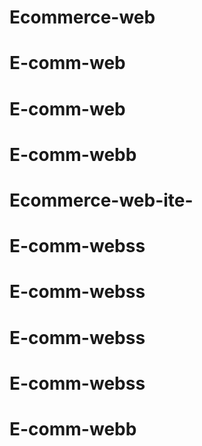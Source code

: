 # Ecommerce-web
# E-comm-web
# E-comm-web
# E-comm-webb
# Ecommerce-web-ite-
# E-comm-webss
# E-comm-webss
# E-comm-webss
# E-comm-webss
# E-comm-webb
